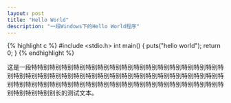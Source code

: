 ```yaml
---
layout: post
title: "Hello World"
description: "一段Windows下的Hello World程序"
---
```

{% highlight c %}
#include <stdio.h>
int main()
{
    puts("hello world");
    return 0;
}
{% endhighlight %}

这是一段特特别特别特别特别特别特别特别特别特别特别特别特别特别特别特别特别特别特别特别特别特别特别特别特别特别特别特别特别特别特别特别特别特别特别特别特别特别特别特别特别特别特别特别特别特别特别特别特别特别特别特别特别特别特别特别别长的测试文本。
